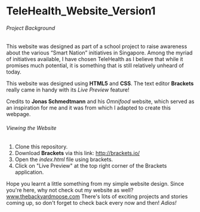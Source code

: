 # TeleHealth_Website_Version1

###### Project Background
This website was designed as part of a school project to raise awareness about the various “Smart Nation” initiatives in Singapore. Among the myriad of initiatives available, I have chosen TeleHealth as I believe that while it promises much potential, it is something that is still relatively unheard of today.

This website was designed using <b>HTML5</b> and <b>CSS</b>. The text editor <b>Brackets</b> really came in handy with its <i>Live Preview</i> feature!

Credits to <b>Jonas Schmedtmann</b> and his <i>Omnifood</i> website, which served as an inspiration for me and it was from which I adapted to create this webpage. 

###### Viewing the Website
1) Clone this repository.
2) Download <b>Brackets</b> via this link: http://brackets.io/
3) Open the <i>index.html</i> file using brackets.
4) Click on "Live Preview" at the top right corner of the Brackets application.

Hope you learnt a little something from my simple website design. Since you're here, why not check out my website as well? www.thebackyardmoose.com 
There's lots of exciting projects and stories coming up, so don't forget to check back every now and then! <i>Adios!</i>

